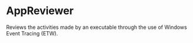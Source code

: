 # AppReviewer
Reviews the activities made by an executable through the use of Windows Event Tracing (ETW).
